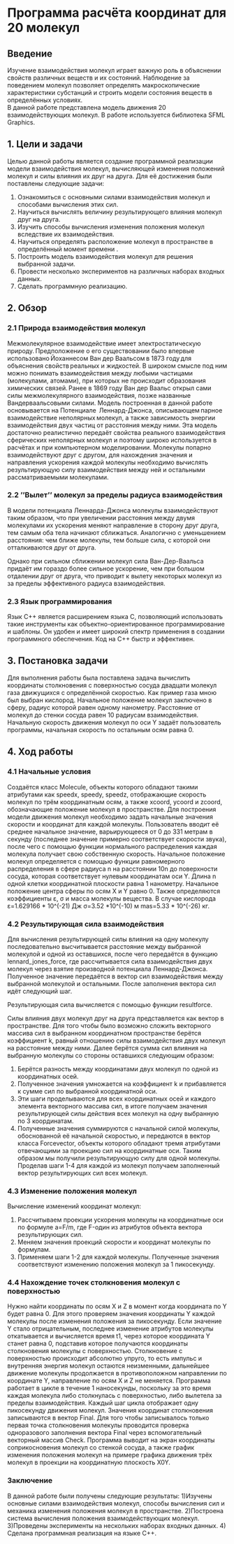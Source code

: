 # Программа расчёта координат для 20 молекул 
## Введение 
Изучение взаимодействия молекул играет важную роль в объяснении свойств различных веществ и их состояний. Наблюдение за поведением молекул позволяет определять макроскопические характеристики субстанций и строить модели состояния веществ в определённых условиях.   
В данной работе представлена модель движения 20 взаимодействующих  молекул. 
В работе используется библиотека SFML Graphics.

## 1. Цели и задачи 

Целью данной работы является создание программной реализации модели взаимодействия молекул, вычисляющей  изменения положений молекул и силы влияния их друг на друга. Для её достижения были поставлены следующие задачи: 

1) Ознакомиться с основными силами взаимодействия молекул и способами вычисления этих сил. 
2) Научиться вычислять величину результирующего влияния  молекул друг на друга. 
3) Изучить способы вычисления изменения положения молекул вследствие их взаимодействия. 
4) Научиться определять расположение молекул в пространстве в определённый момент времени . 
5) Построить модель взаимодействия молекул для решения выбранной задачи. 
6) Провести несколько экспериментов на различных наборах входных данных. 
7) Сделать программную реализацию. 


## 2. Обзор


### 2.1 Природа взаимодействия молекул 

Межмолекулярное взаимодействие имеет электростатическую природу. Предположение о его существовании было впервые использовано Йоханнесом Ван дер Ваальсом в 1873 году для объяснения свойств реальных и жидкостей. В широком смысле под ним можно понимать взаимодействия между любыми частицами (молекулами, атомами), при которых не происходит образования химических связей. Ранее в 1869 году   Ван дер Ваальс открыл сами силы межмолекулярного взаимодействия, позже названные Вандерваальсовыми силами. 
Модель построенная в данной работе основывается на Потенциале  Леннард-Джонса, описывающем парное взаимодействие неполярных молекул, а также зависимость энергии взаимодействия двух частиц от расстояния между ними. Эта модель достаточно реалистично передаёт свойства реального взаимодействия сферических неполярных молекул и поэтому широко используется в расчётах и при компьютерном моделировании. 
Молекулы попарно взаимодействуют друг с другом, для нахождения значения и направления ускорения каждой молекулы необходимо вычислять результирующую силу взаимодействия между ней и остальными рассматриваемыми молекулами. 


### 2.2 ’’Вылет’’ молекул за пределы радиуса взаимодействия 

В модели потенциала Леннарда-Джонса молекулы взаимодействуют  таким образом, что при увеличении расстояния между двумя молекулами  их ускорения меняют направление в сторону друг друга, тем самым оба тела начинают сближаться. Аналогично с уменьшением расстояния: чем ближе молекулы, тем больше сила, с которой они отталкиваются друг от друга.  

Однако при сильном сближении молекул сила Ван-Дер-Ваальса придаёт им гораздо более сильное ускорение, чем при большом  отдалении друг от друга, что приводит к вылету некоторых молекул из за пределы эффективного радиуса взаимодействия. 


### 2.3 Язык программирования 

Язык С++ является расширением языка С, позволяющий использовать такие инструменты как объектно-ориентированное программирование и шаблоны. Он  удобен и имеет широкий спектр применения в создании программного обеспечения. Код на С++ быстр и эффективен.  

 

## 3. Постановка задачи 

Для выполнения работы была поставлена задача вычислить координаты столкновения с поверхностью сосуда двадцати молекул газа движущихся с определённой скоростью. 
Как пример газа мною был выбран кислород. Начальное положение молекул заключено в сферу, радиус которой равен одному нанометру. Расстояние от молекул до стенки сосуда равен 10 радиусам взаимодействия. Начальную скорость движения молекул по оси Y задаёт пользователь программы, начальная скорость по остальным осям равна 0. 


## 4. Ход работы 


### 4.1 Начальные условия 

Создаётся класс Molecule, объекты которого обладают такими атрибутами как speedx,  speedy,  speedz, отображающие скорость молекул по трём координатным осям, а также xcoord, ycoord и zcoord, обозначающие положение молекул в пространстве. 
Для построения модели движения молекул необходимо задать начальные значения скорости и координат для каждой молекулы. Пользователь вводит её среднее начальное значение, варьирующееся от 0 до 331 метрам в секунду (последнее значение примерно соответствует  скорости звука), после чего с помощью функции нормального распределения каждая молекула получает свою собственную скорость. 
Начальное положение молекул определяется с помощью функции равномерного распределения в сфере радиуса n на расстоянии 10n до поверхности сосуда, которая соответствует нулевым координатам оси Y. 
Длина n  одной клетки координатной плоскости равна 1 нанометру. 
Начальное положение центра сферы по осям X и Y равно 0. 
Также определяются коэффициенты ε, σ и масса молекулы вещества. 
В случае кислорода ε=1.629166 * 10^(-21) Дж 
σ=3.52 *10^(-10) м 
mas=5.33 * 10^(-26) кг. 

 
### 4.2 Результирующая сила взаимодействия 

Для вычисления результирующей силы влияния на одну молекулу последовательно высчитывается расстояние между выбранной молекулой и одной из оставшихся, после чего передаётся в функцию lennard_jones_force, где рассчитывается сила взаимодействия двух молекул через взятие производной потенциала Леннард-Джонса. Полученное значение передаётся в вектор сил взаимодействия между выбранной молекулой и остальными. После заполнения вектора сил идёт следующий шаг. 

Результирующая сила вычисляется с помощью функции resultforce. 

Силы влияния двух молекул друг на друга представляется как вектор в пространстве. Для того чтобы было возможно сложить векторного массива сил в выбранном координатном пространстве берётся коэффициент k, равный отношению силы взаимодействия двух молекул на расстояние между ними. Далее берётся сумма сил влияния на выбранную молекулы со стороны оставшихся следующим образом: 
1) Берётся разность между координатами двух молекул по одной из координатных осей. 
2) Полученное значения умножается на коэффициент k и прибавляется к сумме сил по выбранной координатной оси. 
3) Эти шаги проделываются для всех координатных осей и каждого элемента векторного массива сил, в итоге получаем значения результирующей силы действия всех молекул на одну выбранную по 3 координатам. 
4) Полученные значения суммируются с начальной силой молекулы, обоснованной её начальной скоростью, и передаются в вектор класса Forcevector, объекты которого обладают тремя атрибутами отвечающими за проекцию сил на координатные оси. Таким образом мы получили результирующую силу для одной молекулы. 
Проделав шаги 1-4 для каждой из молекул получаем заполненный вектор результирующих сил всех молекул. 



### 4.3 Изменение положения молекул 

Вычисление изменений координат молекул: 
1) Рассчитываем проекции ускорения молекулы на координатные оси  по формуле  a=F/m, где F-один из атрибутов объекта вектора результирующих сил. 
2) Меняем значения проекций скорости и координат молекулы по формулам. 
3) Применяем шаги 1-2 для каждой молекулы. 
Полученные значения соответствуют изменению положения молекул за 1 пикосекунду. 

 

### 4.4 Нахождение точек столкновения молекул с поверхностью 

Нужно найти координаты по осям X и Z в момент когда координата по Y будет равна 0. Для этого проверяем значения координаты Y каждой молекулы после изменения положения за пикосекунду. Если значение Y стало отрицательным, последнее изменение атрибутов молекулы откатывается и вычисляется время t1, через которое координата Y станет равна 0, подставив которое получаются координаты столкновения молекулы с поверхностью. 
Столкновение с поверхностью происходит  абсолютно упруго, то есть импульс и внутренняя энергия молекул остаются неизменными, дальнейшее движение молекулы продолжается в противоположном направлении по координате Y, направление по осям X и Z не меняется. 
Программа работает в цикле в течение 1 наносекунды, поскольку за это время каждая молекула либо столкнулась с поверхностью, либо вылетела за пределы взаимодействия. Каждый шаг цикла отображает одну пикосекунду движения молекул. Значения координат столкновения записываются в вектор Final. 
Для того чтобы записывалось только первая точка столкновения молекулы проводится проверка одноразового заполнения вектора Final через вспомогательный векторный массив Check. 
Программа выводит на экран координаты соприкосновения молекул со стенкой сосуда, а также график изменения положения молекул на примере графика движения трёх молекул в проекции на координатную плоскость X0Y. 


### Заключение 

В данной работе были получены следующие результаты: 
1)Изучены основные силами взаимодействия молекул, способы вычисления сил и механика изменения положения молекул в пространстве. 
2)Построена система вычисления положения взаимодействующих молекул. 
3)Проведены эксперименты на нескольких наборах входных данных. 
4) Сделана программная реализация на языке С++. 
